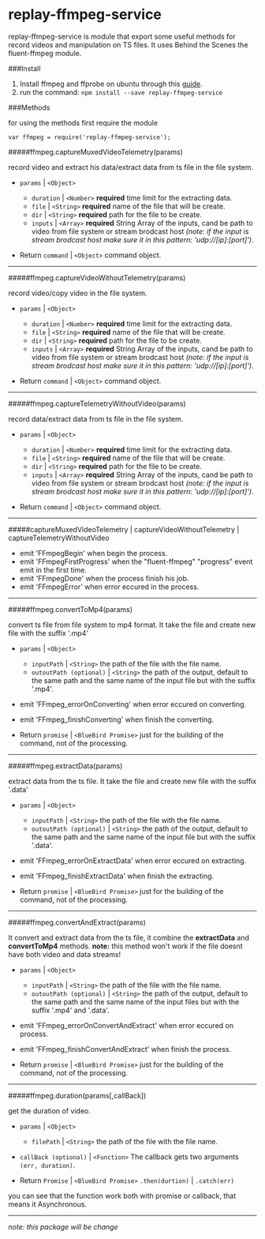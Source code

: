 # replay-ffmpeg-service

replay-ffmpeg-service is module that export some useful methods for record videos and manipulation on TS files.
It uses Behind the Scenes the fluent-ffmpeg module.

###Install

1. Install ffmpeg and ffprobe on ubuntu through this [guide](https://trac.ffmpeg.org/wiki/CompilationGuide/Ubuntu).
2. run the command:
`npm install --save replay-ffmpeg-service`

###Methods

for using the methods first require the module

`var ffmpeg = require('replay-ffmpeg-service');`

#####ffmpeg.captureMuxedVideoTelemetry(params)

record video and extract his data/extract data from ts file in the file system.

* `params` | `<Object>`
  * `duration` | `<Number>` **required** time limit for the extracting data.
  * `file` | `<String>` **required** name of the file that will be create.
  * `dir` | `<String>` **required** path for the file to be create.
  * `inputs` | `<Array>` **required** String Array of the inputs, cand be path to video from file system or stream brodcast host *(note: if the input is stream brodcast host make sure it in this pattern: 'udp://[ip]:[port]')*.

* Return `command` | `<Object>` command object.

___

#####ffmpeg.captureVideoWithoutTelemetry(params)

record video/copy video in the file system.

* `params` | `<Object>`
  * `duration` | `<Number>` **required** time limit for the extracting data.
  * `file` | `<String>` **required** name of the file that will be create.
  * `dir` | `<String>` **required** path for the file to be create.
  * `inputs` | `<Array>` **required** String Array of the inputs, cand be path to video from file system or stream brodcast host *(note: if the input is stream brodcast host make sure it in this pattern: 'udp://[ip]:[port]')*.

* Return `command` | `<Object>` command object.

___

#####ffmpeg.captureTelemetryWithoutVideo(params)

record data/extract data from ts file in the file system.

* `params` | `<Object>`
  * `duration` | `<Number>` **required** time limit for the extracting data.
  * `file` | `<String>` **required** name of the file that will be create.
  * `dir` | `<String>` **required** path for the file to be create.
  * `inputs` | `<Array>` **required** String Array of the inputs, cand be path to video from file system or stream brodcast host *(note: if the input is stream brodcast host make sure it in this pattern: 'udp://[ip]:[port]')*.

* Return `command` | `<Object>` command object.

___

#####captureMuxedVideoTelemetry | captureVideoWithoutTelemetry | captureTelemetryWithoutVideo

* emit 'FFmpegBegin' when begin the process.
* emit 'FFmpegFirstProgress' when the "fluent-ffmpeg" "progress" event emit in the first time.
* emit 'FFmpegDone' when the process finish his job.
* emit 'FFmpegError' when error eccured in the process.

___

#####ffmpeg.convertToMp4(params)

convert ts file from file system to mp4 format.
It take the file and create new file with the suffix '.mp4'

* `params` | `<Object>`
  * `inputPath` | `<String>` the path of the file with the file name.
  * `outoutPath (optional)` | `<String>` the path of the output,
  	default to the same path and the same name of the input file but with the suffix '.mp4'.

* emit 'FFmpeg_errorOnConverting' when error eccured on converting.
* emit 'FFmpeg_finishConverting' when finish the converting.

* Return `promise` | `<BlueBird Promise>` just for the building of the command, not of the processing.

___

#####ffmpeg.extractData(params)

extract data from the ts file.
It take the file and create new file with the suffix '.data'

* `params` | `<Object>`
  * `inputPath` | `<String>` the path of the file with the file name.
  * `outoutPath (optional)` | `<String>` the path of the output,
  	default to the same path and the same name of the input file but with the suffix '.data'.

* emit 'FFmpeg_errorOnExtractData' when error eccured on extracting.
* emit 'FFmpeg_finishExtractData' when finish the extracting.

* Return `promise` | `<BlueBird Promise>` just for the building of the command, not of the processing.

___

#####ffmpeg.convertAndExtract(params)

It convert and extract data from the ts file, it combine the **extractData** and **convertToMp4** methods.
**note:** this method won't work if the file doesnt have both video and data streams!

* `params` | `<Object>`
  * `inputPath` | `<String>` the path of the file with the file name.
  * `outoutPath (optional)` | `<String>` the path of the output,
  	default to the same path and the same name of the input files but with the suffix '.mp4' and '.data'.

* emit 'FFmpeg_errorOnConvertAndExtract' when error eccured on process.
* emit 'FFmpeg_finishConvertAndExtract' when finish the process.

* Return `promise` | `<BlueBird Promise>` just for the building of the command, not of the processing.

___

#####ffmpeg.duration(params[,callBack])

get the duration of video.

* `params` | `<Object>`
  * `filePath` | `<String>` the path of the file with the file name.
* `callBack (optional)` | `<Function>` The callback gets two arguments `(err, duration)`.

* Return `Promise` | `<BlueBird Promise>` `.then(durtion)` | `.catch(err)`

you can see that the function work both with promise or callback, that means it Asynchronous.

___

*note: this package will be change*
